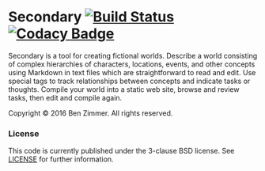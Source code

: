 # Secondary [![Build Status](https://travis-ci.org/bdzimmer/secondary.svg)](https://travis-ci.org/bdzimmer/secondary) [![Codacy Badge](https://api.codacy.com/project/badge/grade/d862db25644045359ba166636cbb2392)](https://www.codacy.com/app/bdzimmer/secondary)

Secondary is a tool for creating fictional worlds. Describe a world consisting of complex hierarchies of characters, locations, events, and other concepts using Markdown in text files which are straightforward to read and edit. Use special tags to track relationships between concepts and indicate tasks or thoughts. Compile your world into a static web site, browse and review tasks, then edit and compile again.

Copyright &copy; 2016 Ben Zimmer. All rights reserved.

### License
This code is currently published under the 3-clause BSD license. See [LICENSE](LICENSE) for further information.
